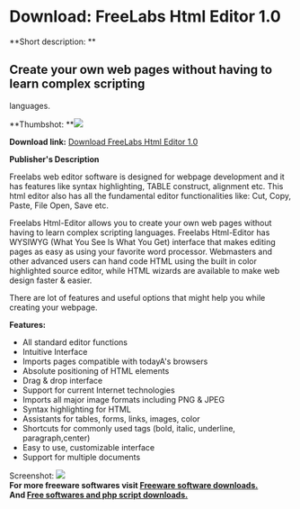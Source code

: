 # Download: FreeLabs Html Editor 1.0

**Short description: **

## Create your own web pages without having to learn complex scripting
languages.

  
**Thumbshot: **![](http://www.freewarefiles.com/screenshot/freelabshtmleditor1_md.gif)   
  
**Download link:** [Download FreeLabs Html Editor 1.0](http://freesoftwares.boysofts.com/FreeLabs-Html-Editor_program_25056.html)  
  

**Publisher's Description**  
  

Freelabs web editor software is designed for webpage development and it has
features like syntax highlighting, TABLE construct, alignment etc. This html
editor also has all the fundamental editor functionalities like: Cut, Copy,
Paste, File Open, Save etc.

Freelabs Html-Editor allows you to create your own web pages without having to
learn complex scripting languages. Freelabs Html-Editor has WYSIWYG (What You
See Is What You Get) interface that makes editing pages as easy as using your
favorite word processor. Webmasters and other advanced users can hand code
HTML using the built in color highlighted source editor, while HTML wizards
are available to make web design faster & easier.

There are lot of features and useful options that might help you while
creating your webpage.

**Features:**

  * All standard editor functions 
  * Intuitive Interface 
  * Imports pages compatible with todayA's browsers 
  * Absolute positioning of HTML elements 
  * Drag & drop interface 
  * Support for current Internet technologies 
  * Imports all major image formats including PNG & JPEG 
  * Syntax highlighting for HTML 
  * Assistants for tables, forms, links, images, color 
  * Shortcuts for commonly used tags (bold, italic, underline, paragraph,center) 
  * Easy to use, customizable interface 
  * Support for multiple documents 

  
  
Screenshot:
![](http://www.freewarefiles.com/screenshot/freelabshtmleditor1.gif)  
**For more freeware softwares visit [Freeware software downloads.](http://freesoftwares.boysofts.com/)**   
**And [Free softwares and php script downloads.](http://www.boysofts.com/)**

